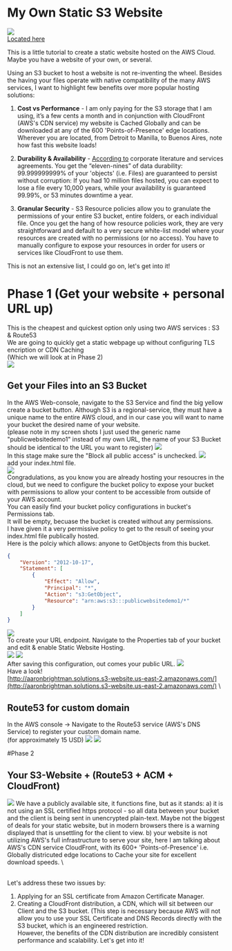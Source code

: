 # My Own Static S3 Website
![](ReadMe_Files/gittile.jpg)
\
[Located here](https://www.aaronbrightman.com)


This is a little tutorial to create a static website hosted on the AWS Cloud.  Maybe you have a website of your own, or several.



Using an S3 bucket to host a website is not re-inventing the wheel.  Besides the having your files operate with native compatibility of the many AWS services, I want to highlight few benefits over more popular hosting solutions:

1) **Cost vs Performance** - I am only paying for the S3 storage that I am using, it’s a few cents a month and in conjunction with CloudFront (AWS's CDN service) my website is Cached Globally and can be downloaded at any of the 600 'Points-of-Presence' edge locations.  Wherever you are located, from Detroit to Manilla, to Buenos Aires, note how fast this website loads!

2) **Durability & Availability** - [According to](https://docs.aws.amazon.com/AmazonS3/latest/userguide/DataDurability.html) corporate literature and services agreements.  You get the “eleven-nines” of data durability: 99.999999999% of your 'objects' (i.e. Files) are guaranteed to persist without corruption: If you had 10 million files hosted, you can expect to lose a file every 10,000 years, while your availability is guaranteed 99.99%, or 53 minutes downtime a year.

4) **Granular Security** - S3 Resource policies allow you to granulate the permissions of your entire S3 bucket, entire folders, or each individual file.  Once you get the hang of how resource policies work, they are very straightforward and default to a very secure white-list model where your resources are created with no permissions (or no access).  You have to manually configure to expose your resources in order for users or services like CloudFront to use them.

This is not an extensive list, I could go on, let's get into it!

# Phase 1 (Get your website + personal URL up)
This is the cheapest and quickest option only using two AWS services : S3 & Route53 \
We are going to quickly get a static webpage up without configuring TLS encription or CDN Caching  
(Which we will look at in Phase 2) \
![](ReadMe_Files/phase1diagram.jpg)




## Get your Files into an S3 Bucket
In the AWS Web-console, navigate to the S3 Service and find the big yellow create a bucket button.  Although S3 is a regional-service, they must have a unique name to the entire AWS cloud, and in our case you will want to name your bucket the desired name of your website. \
(please note in my screen shots I just used the generic name "publicwebsitedemo1" instead of my own URL, the name of your S3 Bucket should be identical to the URL you want to register) 
![](ReadMe_Files/s3a.jpg)
\
In this stage make sure the "Block all public access" is unchecked.
![](ReadMe_Files/s3b.jpg)
\
add your index.html file.
\
![](ReadMe_Files/s3c.jpg)
\
Congradulations, as you know you are already hosting your resoucres in the cloud, but we need to configure the bucket policy to expose your bucket with permissions to allow your content to be accessible from outside of your AWS account. \
You can easily find your bucket policy configurations in bucket's Permissions tab. \
It will be empty, becuase the bucket is created without any permissions. \
I have given it a very permissive policy to get to the result of seeing your index.html file publically hosted. \
Here is the polciy which allows: anyone to GetObjects from this bucket.
```json
{
    "Version": "2012-10-17",
    "Statement": [
        {
            "Effect": "Allow",
            "Principal": "*",
            "Action": "s3:GetObject",
            "Resource": "arn:aws:s3:::publicwebsitedemo1/*"
        }
    ]
}
```

![](ReadMe_Files/s3e.jpg)
\
To create your URL endpoint.  Navigate to the Properties tab of your bucket and edit & enable Static Website Hosting.
\
![](ReadMe_Files/s3f.jpg)
![](ReadMe_Files/s3g.jpg)
\
After saving this configuration, out comes your public URL.
![](ReadMe_Files/s3h.jpg)
\
Have a look!
\
[http://aaronbrightman.solutions.s3-website.us-east-2.amazonaws.com/](http://aaronbrightman.solutions.s3-website.us-east-2.amazonaws.com/)
\
## Route53 for custom domain
In the AWS console -> Navigate to the Route53 service (AWS's DNS Service) to register your custom domain name. \
(for approximately 15 USD) 
![](ReadMe_Files/domain1.jpg)
![](ReadMe_Files/domain2.jpg)




#Phase 2
## Your S3-Website + (Route53 + ACM + CloudFront)
![](ReadMe_Files/notsecure.jpg)
We have a publicly available site, it functions fine, but as it stands:
a) it is not using an SSL certified https protocol - so all data between your bucket and the client is being sent in unencrypted plain-text.  Maybe not the biggest of deals for your static website, but in modern browsers there is a warning displayed that is unsettling  for the client to view.
b) your website is not utilizing AWS's full infrastructure to serve your site, here I am talking about AWS's CDN service CloudFront, with its 600+ 'Points-of-Presence' i.e. Globally districuted edge locations to Cache your site for excellent download speeds. \


\
Let's address these two issues by:
1) Applying for an SSL certificate from Amazon Certificate Manager.
2) Creating a CloudFront distribution, a CDN, which will sit between our Client and the S3 bucket. (This step is necessary because AWS will not allow you to use your SSL Certificate and DNS Records directly with the S3 bucket, which is an engineered restriction. \
However, the benefits of the CDN distribution are incredibly consistent performance and scalability.
Let's get into it!
